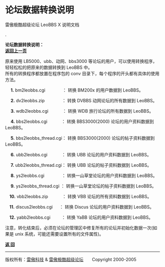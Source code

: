 # 论坛数据转换说明 

雷傲极酷超级论坛 LeoBBS X 说明文档

.

  
**论坛数据转换说明：**　　　　　　　　　　　　　　　　　　　　　　　　　　　　　　　　　　　　　　　　　　　　[**返回上一页**](readme.md)  
  
原来使用 LB5000、ubb、动网、bbs3000 等论坛的用户，可以使用转换程序，轻轻松松的把原来的数据转换到 LeoBBS 中。  
所有的转换程序都放置在程序包的 conv 目录下，每个程序的开头都有具体的使用方法。  
  
　 **1.** bm2leobbs.cgi　　　　： 转换 BM200x 的用户数据到 LeoBBS。  
  
　 **2.** dv2leobbs.zip　　　　： 转换 DVBBS 动网论坛的所有数据到 LeoBBS。  
  
　 **3.** wdb2leobbs.cgi 　　　： 转换 WDB 旅行论坛的所有数据到 LeoBBS。  
  
　 **4.** bbs2leobbs.cgi 　　　： 转换 BBS3000(2000) 论坛的用户资料数据到 LeoBBS。  
  
　 **5.** bbs2leobbs\_thread.cgi： 转换 BBS3000(2000) 论坛的帖子资料数据到 LeoBBS。  
  
　 **6.** ubb2leobbs.cgi 　　　： 转换 UBB 论坛的用户资料数据到 LeoBBS。  
  
　 **7.** ubb2leobbs\_thread.cgi： 转换 UBB 论坛的帖子资料数据到 LeoBBS。  
  
　 **8.** ys2leobbs.cgi　　　　： 转换一山草堂论坛的用户资料数据到 LeoBBS。  
  
　 **9.** ys2leobbs\_thread.cgi ： 转换一山草堂论坛的帖子资料数据到 LeoBBS。  
  
　**10.** vbb2leobbs.zip 　　　： 转换 VBB 论坛的所有资料数据到 LeoBBS。  
  
　**11.** discus2leobbs.cgi 　 ： 转换 Discus 论坛的用户资料数据到 LeoBBS。  
  
　**12.** yabb2leobbs.cgi 　　 ： 转换 YaBB 论坛的用户资料数据到 LeoBBS。  
  
  
注意，转化结束后，必须在论坛的管理区中修复所有的论坛并初始化数据一次(如果是 unix 系统，可能还需要设置所有的文件属性)。  
  

[**返 回**](readme.md)

  
  

* * *

版权所有：[雷傲科技](http://www.leobbs.com) & [雷傲极酷超级论坛](http://bbs.leobbs.com)　　Copyright 2000-2005